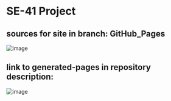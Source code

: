 # SE-41 Project

## sources for site in branch: GitHub_Pages
![image](https://user-images.githubusercontent.com/65286819/204240895-1dfe76ec-ac4c-434f-9b37-f6726c854e63.png)


## link to generated-pages in repository description:
![image](https://user-images.githubusercontent.com/65286819/204241636-d1d64539-e37f-4bf4-95d4-7a1c6b8b7860.png)


